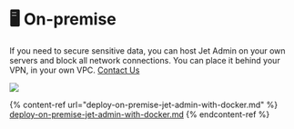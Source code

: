 # 🖥️ On-premise

If you need to secure sensitive data, you can host Jet Admin on your own servers and block all network connections. You can place it behind your VPN, in your own VPC. [Contact Us](http://jetadmin.io/contact)

![](../../.gitbook/assets/how\_it\_work\_on-premise\_light\_ver2.png)

{% content-ref url="deploy-on-premise-jet-admin-with-docker.md" %}
[deploy-on-premise-jet-admin-with-docker.md](deploy-on-premise-jet-admin-with-docker.md)
{% endcontent-ref %}
